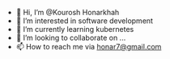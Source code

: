 - 👋 Hi, I’m @Kourosh Honarkhah
- 👀 I’m interested in software development 
- 🌱 I’m currently learning kubernetes 
- 💞️ I’m looking to collaborate on ...
- 📫 How to reach me via honar7@gmail.com

<!---
honar7/honar7 is a ✨ special ✨ repository because its `README.md` (this file) appears on your GitHub profile.
You can click the Preview link to take a look at your changes.
--->
